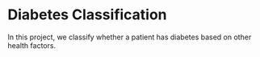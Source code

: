 # Diabetes Classification
In this project, we classify whether a patient has diabetes based on other health factors. 
